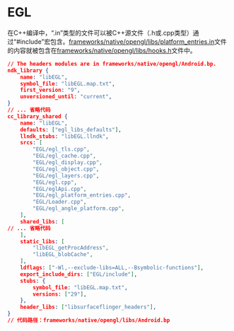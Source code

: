 # EGL

在C++编译中，“.in”类型的文件可以被C++源文件（.h或.cpp类型）通过“#include”宏包含。[frameworks/native/opengl/libs/platform_entries.in][platform_entries_link]文件的内容就被包含在[frameworks/native/opengl/libs/hooks.h][hooks_h_link]文件中。  

[platform_entries_link]:https://cs.android.com/android/platform/superproject/+/master:frameworks/native/opengl/libs/platform_entries.in;l=18
[hooks_h_link]:https://cs.android.com/android/platform/superproject/+/master:frameworks/native/opengl/libs/hooks.h;l=60

```json
// The headers modules are in frameworks/native/opengl/Android.bp.
ndk_library {
    name: "libEGL",
    symbol_file: "libEGL.map.txt",
    first_version: "9",
    unversioned_until: "current",
}
// ... 省略代码
cc_library_shared {
    name: "libEGL",
    defaults: ["egl_libs_defaults"],
    llndk_stubs: "libEGL.llndk",
    srcs: [
        "EGL/egl_tls.cpp",
        "EGL/egl_cache.cpp",
        "EGL/egl_display.cpp",
        "EGL/egl_object.cpp",
        "EGL/egl_layers.cpp",
        "EGL/egl.cpp",
        "EGL/eglApi.cpp",
        "EGL/egl_platform_entries.cpp",
        "EGL/Loader.cpp",
        "EGL/egl_angle_platform.cpp",
    ],
    shared_libs: [
// ... 省略代码
    ],
    static_libs: [
        "libEGL_getProcAddress",
        "libEGL_blobCache",
    ],
    ldflags: ["-Wl,--exclude-libs=ALL,--Bsymbolic-functions"],
    export_include_dirs: ["EGL/include"],
    stubs: {
        symbol_file: "libEGL.map.txt",
        versions: ["29"],
    },
    header_libs: ["libsurfaceflinger_headers"],
}
// 代码路径：frameworks/native/opengl/libs/Android.bp
```
